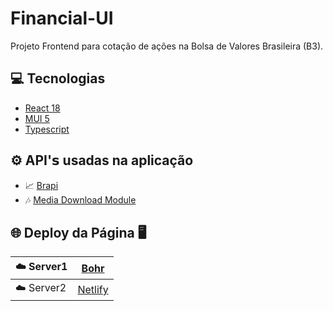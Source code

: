 <h1>Financial-UI</h1>

Projeto Frontend para cotação de ações na Bolsa de Valores Brasileira (B3).

## 💻 Tecnologias ##

- [React 18]()
- [MUI 5]()
- [Typescript]()

## ⚙️ API'𝘀 usadas na aplicação ##

- 📈 [Brapi](https://brapi.dev/)
- 🎶 [Media Download Module](https://media-download.onrender.com)

## 🌐 Deploy da Página 🖥️

| ☁️ Server1 | [Bohr](https://financial-ui.bohr.io/)                     |
| ---------- | --------------------------------------------------------- |
| ☁️ Server2 | [Netlify](https://financial-ui.netlify.app/)  |
